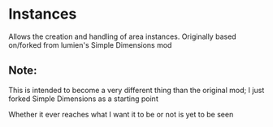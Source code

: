 # Instances
Allows the creation and handling of area instances.  Originally based on/forked from lumien's Simple Dimensions mod

## Note:
This is intended to become a very different thing than the original mod; I just forked Simple Dimensions as a starting point

Whether it ever reaches what I want it to be or not is yet to be seen
